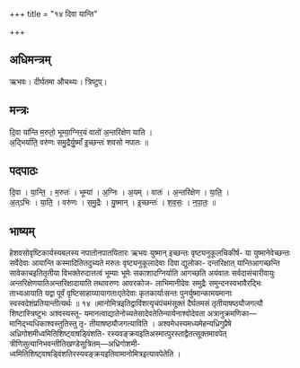 +++
title = "१४ दिवा यान्ति"

+++
## अधिमन्त्रम्
ऋभवः। दीर्घतमा औचथ्यः। त्रिष्टुप्।

## मन्त्रः
दि॒वा या॑न्ति म॒रुतो॒ भूम्या॒ग्निर॒यं वातो॑ अ॒न्तरि॑क्षेण याति ।  
अ॒द्भिर्या॑ति॒ वरु॑णः समु॒द्रैर्यु॒ष्माँ इ॒च्छन्तः॑ शवसो नपातः ॥

## पदपाठः
दि॒वा । या॒न्ति॒ । म॒रुतः॑ । भूम्या॑ । अ॒ग्निः । अ॒यम् । वातः॑ । अ॒न्तरि॑क्षेण । या॒ति॒ ।  
अ॒त्ऽभिः । या॒ति॒ । वरु॑णः । स॒मु॒द्रैः । यु॒ष्मान् । इ॒च्छन्तः॑ । श॒व॒सः॒ । न॒पा॒तः॒ ॥

## भाष्यम्
हेशवसोवृष्टिकार्यस्यबलस्य नपातोनपातयितारः ऋभवः युष्मान् इच्छन्तः वृष्ट्यनुकूलचिकीर्ष- या युष्मानेवेच्छन्तः सर्वेदेवाः आयान्ति कस्मादितितदुच्यते मरुतः वृष्ट्यनुकूलादेवाः दिवा द्युलोका- दन्तरिक्षात् यान्तिआगच्छन्ति सावेकाचइतितृतीया विभक्तेरुदात्तत्वं भूम्याः भूमेः सकाशादग्निर्याति आगच्छति अयंवातः सर्वदासंचारीवायुः अन्तरिक्षेणयातिअन्तरिक्षादायाति तथावरुणः आवरकोज- लाभिमानीदेवः समुद्रैः समुन्दनस्वभावैरद्भिः ताभ्यआयाति यद्वा पूर्वं वृष्टिसाहाय्यायागताःएतेदेवाः कृतकार्याःसन्तः पुनर्युष्मान्कामयमानाः स्वस्वदेशंप्रतियान्तीत्यर्थः ॥ १४ ॥मानोमित्रइतिद्वाविंशत्यृचंपंचमंसूक्तं दैर्घतमसं तृतीयाषष्ठ्यौजगत्यौ शिष्टास्त्रिष्टुभः अश्वस्यस्तू- यमानत्वाद्यातेनोच्यतेसादेवतेतिन्यायेनाश्वोदेवता अत्रानुक्रमणिका—मानिद्भ्यधिकाश्वस्तुतिस्तु तृ- तीयाषष्ठ्यौजगत्याविति । अश्वमेधस्यमध्यमेहन्यध्रिगुप्रैषे अध्रिगोशमीध्वमितिशिष्ट्वाषड्विंशति- रस्यवङ्क्रयइतिअस्मात्पुरस्ताद्वैतत्सूक्तमावपेत् त्रीणिसुत्यानिभवन्तीतिखण्डेसूत्रितम्—अध्रिगोशमी- ध्वमितिशिष्ट्वाषड्विंशतिरस्यवङ्क्रयइतिवामानोमित्रइत्यावपेतेति ।
